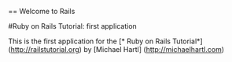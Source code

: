 == Welcome to Rails

#Ruby on Rails Tutorial: first application

This is the first application for the [* Ruby on Rails Tutorial*] (http://railstutorial.org) by [Michael Hartl] (http://michaelhartl.com)